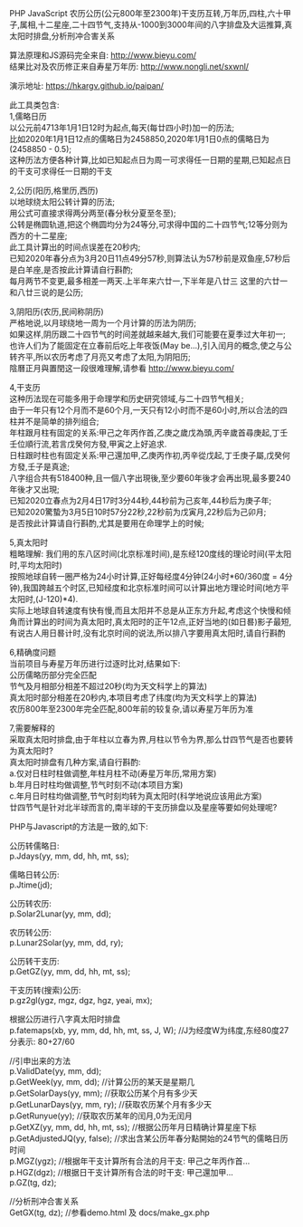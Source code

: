 PHP JavaScript 农历公历(公元800年至2300年)干支历互转,万年历,四柱,六十甲子,属相,十二星座,二十四节气,支持从-1000到3000年间的八字排盘及大运推算,真太阳时排盘,分析刑冲合害关系<br />

算法原理和JS源码完全来自: http://www.bieyu.com/<br />
结果比对及农历修正来自寿星万年历: http://www.nongli.net/sxwnl/<br />

演示地址: https://hkargv.github.io/paipan/ <br />

此工具类包含:<br />
1,儒略日历<br />
以公元前4713年1月1日12时为起点,每天(每廿四小时)加一的历法;<br />
比如2020年1月1日12点的儒略日为2458850,2020年1月1日0点的儒略日为(2458850 - 0.5);<br />
这种历法方便各种计算,比如已知起点日为周一可求得任一日期的星期,已知起点日的干支可求得任一日期的干支<br />

2,公历(阳历,格里历,西历)<br />
以地球绕太阳公转计算的历法;<br />
用公式可直接求得两分两至(春分秋分夏至冬至);<br />
公转是椭圆轨道,把这个椭圆均分为24等分,可求得中国的二十四节气;12等分则为西方的十二星座;<br />
此工具计算出的时间点误差在20秒内;<br />
已知2020年春分点为3月20日11点49分57秒,则算法认为57秒前是双鱼座,57秒后是白羊座,是否按此计算请自行斟酌;<br />
每月两节不变更,最多相差一两天.上半年来六廿一,下半年是八廿三 这里的六廿一和八廿三说的是公历;<br />

3,阴阳历(农历,民间称阴历)<br />
严格地说,以月球绕地一周为一个月计算的历法为阴历;<br />
如果这样,阴历跟二十四节气的时间差就越来越大,我们可能要在夏季过大年初一;<br />
也许人们为了能固定在立春前后吃上年夜饭(May be...),引入闰月的概念,使之与公转齐平,所以农历考虑了月亮又考虑了太阳,为阴阳历;<br />
陰曆正月與置閏这一段很难理解,请参看 http://www.bieyu.com/<br />

4,干支历<br />
这种历法现在可能多用于命理学和历史研究领域,与二十四节气相关;<br />
由于一年只有12个月而不是60个月,一天只有12小时而不是60小时,所以合法的四柱并不是简单的排列组合;<br />
年柱跟月柱有固定的关系:甲己之年丙作首,乙庚之歲戊為頭,丙辛歲首尋庚起,丁壬壬位順行流,若言戊癸何方發,甲寅之上好追求.<br />
日柱跟时柱也有固定关系:甲己還加甲,乙庚丙作初,丙辛從戊起,丁壬庚子屬,戊癸何方發,壬子是真途;<br />
八字组合共有518400种,且一個八字出現後,至少要60年後才会再出現,最多要240年後才又出現;<br />
已知2020立春点为2月4日17时3分44秒,44秒前为己亥年,44秒后为庚子年;<br />
已知2020驚蟄为3月5日10时57分22秒,22秒前为戊寅月,22秒后为己卯月;<br />
是否按此计算请自行斟酌,尤其是要用在命理学上的时候;<br />

5,真太阳时<br />
粗略理解: 我们用的东八区时间(北京标准时间),是东经120度线的理论时间(平太阳时,平均太阳时)<br />
按照地球自转一圈严格为24小时计算,正好每经度4分钟(24小时*60/360度 = 4分钟),我国跨越五个时区,已知经度和北京标准时间可以计算出地方理论时间(地方平太阳时,(J-120)*4).<br />
实际上地球自转速度有快有慢,而且太阳并不总是从正东方升起,考虑这个快慢和倾角而计算出的时间为真太阳时,真太阳时的正午12点,正好当地的(如日晷)影子最短,<br />
有说古人用日晷计时,没有北京时间的说法,所以排八字要用真太阳时,请自行斟酌<br />

6,精确度问题<br />
当前项目与寿星万年历进行过逐时比对,结果如下:<br />
公历儒略历部分完全匹配<br />
节气及月相部分相差不超过20秒(均为天文科学上的算法)<br />
真太阳时部分相差在20秒内,本项目考虑了纬度(均为天文科学上的算法)<br />
农历800年至2300年完全匹配,800年前的较复杂,请以寿星万年历为准<br />

7,需要解释的<br />
采取真太阳时排盘,由于年柱以立春为界,月柱以节令为界,那么廿四节气是否也要转为真太阳时?<br />
真太阳时排盘有几种方案,请自行斟酌:<br />
a.仅对日柱时柱做调整,年柱月柱不动(寿星万年历,常用方案)<br />
b.年月日时柱均做调整,节气时刻不动(本项目方案)<br />
c.年月日时柱均做调整,节气时刻均转为真太阳时(科学地说应该用此方案)<br />
廿四节气是针对北半球而言的,南半球的干支历排盘以及星座等要如何处理呢?<br />

PHP与Javascript的方法是一致的,如下:<br />

公历转儒略日:<br />
p.Jdays(yy, mm, dd, hh, mt, ss);<br />

儒略日转公历:<br />
p.Jtime(jd);<br />

公历转农历:<br />
p.Solar2Lunar(yy, mm, dd);<br />

农历转公历:<br />
p.Lunar2Solar(yy, mm, dd, ry);<br />

公历转干支历:<br />
p.GetGZ(yy, mm, dd, hh, mt, ss);<br />

干支历转(搜索)公历:<br />
p.gz2gl(ygz, mgz, dgz, hgz, yeai, mx);<br />

根据公历进行八字真太阳时排盘<br />
p.fatemaps(xb, yy, mm, dd, hh, mt, ss, J, W); //J为经度W为纬度,东经80度27分表示: 80+27/60<br />

//引申出来的方法<br />
p.ValidDate(yy, mm, dd);<br />
p.GetWeek(yy, mm, dd); //计算公历的某天是星期几<br />
p.GetSolarDays(yy, mm); //获取公历某个月有多少天<br />
p.GetLunarDays(yy, mm, ry); //获取农历某个月有多少天<br />
p.GetRunyue(yy); //获取农历某年的闰月,0为无闰月<br />
p.GetXZ(yy, mm, dd, hh, mt, ss); //根据公历年月日精确计算星座下标<br />
p.GetAdjustedJQ(yy, false); //求出含某公历年春分點開始的24节气的儒略日历时间<br />
p.MGZ(ygz); //根据年干支计算所有合法的月干支: 甲己之年丙作首...<br />
p.HGZ(dgz); //根据日干支计算所有合法的时干支: 甲己還加甲...<br />
p.GZ(tg, dz);<br />

//分析刑冲合害关系<br />
GetGX(tg, dz); //参看demo.html 及 docs/make_gx.php